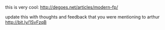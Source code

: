 this is very cool:
http://degoes.net/articles/modern-fp/

update this with thoughts and feedback that you were mentioning to arthur
http://bit.ly/1SvFzqB
